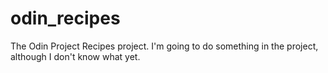 # odin_recipes
The Odin Project Recipes project. I'm going to do something in the project, although I don't know what yet. 
